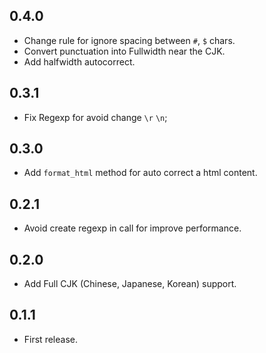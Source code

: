 0.4.0
-----

- Change rule for ignore spacing between `#`, `$` chars.
- Convert punctuation into Fullwidth near the CJK.
- Add halfwidth autocorrect.

0.3.1
-----

- Fix Regexp for avoid change `\r` `\n`;

0.3.0
-----

- Add `format_html` method for auto correct a html content.

0.2.1
-----

- Avoid create regexp in call for improve performance.

0.2.0
-----

- Add Full CJK (Chinese, Japanese, Korean) support.

0.1.1
-----

- First release.

